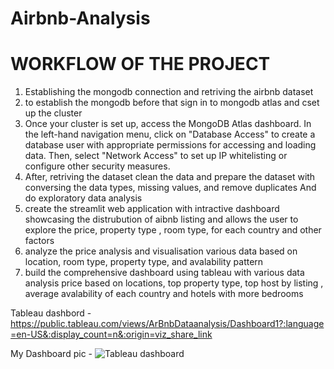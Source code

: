 # Airbnb-Analysis

# WORKFLOW OF THE PROJECT

1. Establishing the mongodb connection and retriving the airbnb dataset
2. to establish the mongodb before that sign in to mongodb atlas and cset up the cluster
3. Once your cluster is set up, access the MongoDB Atlas dashboard. In the left-hand navigation menu, click on "Database Access" to create a database user with appropriate permissions for accessing and loading data. Then, select "Network Access" to set up IP whitelisting or configure other security measures.
4. After, retriving the dataset clean the data and prepare the dataset with conversing the data types, missing values, and remove duplicates And do exploratory data analysis
5. create the streamlit web application with intractive dashboard showcasing the distrubution of aibnb listing and allows the user to explore the price, property type , room type, for each country and other factors
6. analyze the price analysis and visualisation various data based on location, room type, property type, and avalability pattern
7. build the comprehensive dashboard using tableau with various data analysis price based on locations, top property type, top  host by listing , average avalability of each country and  hotels with more bedrooms

Tableau dashbord - https://public.tableau.com/views/ArBnbDataanalysis/Dashboard1?:language=en-US&:display_count=n&:origin=viz_share_link

My Dashboard pic - ![Tableau dashboard](https://github.com/Deepak05798/Airbnb-Analysis/assets/140487304/2691f0e2-8835-427a-9de8-69c5a66c8be1)

